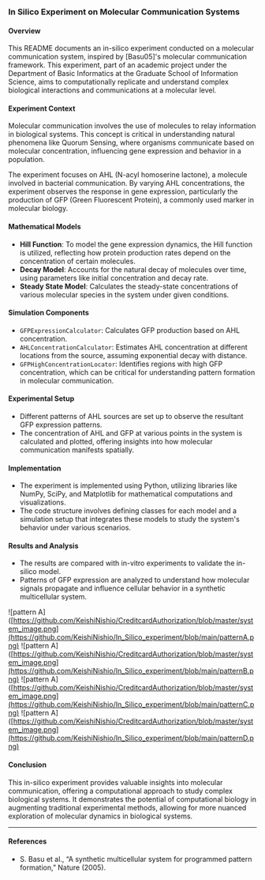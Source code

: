 ### In Silico Experiment on Molecular Communication Systems

#### Overview
This README documents an in-silico experiment conducted on a molecular communication system, inspired by [Basu05]'s molecular communication framework. This experiment, part of an academic project under the Department of Basic Informatics at the Graduate School of Information Science, aims to computationally replicate and understand complex biological interactions and communications at a molecular level.

#### Experiment Context
Molecular communication involves the use of molecules to relay information in biological systems. This concept is critical in understanding natural phenomena like Quorum Sensing, where organisms communicate based on molecular concentration, influencing gene expression and behavior in a population.

The experiment focuses on AHL (N-acyl homoserine lactone), a molecule involved in bacterial communication. By varying AHL concentrations, the experiment observes the response in gene expression, particularly the production of GFP (Green Fluorescent Protein), a commonly used marker in molecular biology.

#### Mathematical Models
- **Hill Function**: To model the gene expression dynamics, the Hill function is utilized, reflecting how protein production rates depend on the concentration of certain molecules.
- **Decay Model**: Accounts for the natural decay of molecules over time, using parameters like initial concentration and decay rate.
- **Steady State Model**: Calculates the steady-state concentrations of various molecular species in the system under given conditions.

#### Simulation Components
- `GFPExpressionCalculator`: Calculates GFP production based on AHL concentration.
- `AHLConcentrationCalculator`: Estimates AHL concentration at different locations from the source, assuming exponential decay with distance.
- `GFPHighConcentrationLocator`: Identifies regions with high GFP concentration, which can be critical for understanding pattern formation in molecular communication.

#### Experimental Setup
- Different patterns of AHL sources are set up to observe the resultant GFP expression patterns.
- The concentration of AHL and GFP at various points in the system is calculated and plotted, offering insights into how molecular communication manifests spatially.

#### Implementation
- The experiment is implemented using Python, utilizing libraries like NumPy, SciPy, and Matplotlib for mathematical computations and visualizations.
- The code structure involves defining classes for each model and a simulation setup that integrates these models to study the system's behavior under various scenarios.

#### Results and Analysis
- The results are compared with in-vitro experiments to validate the in-silico model.
- Patterns of GFP expression are analyzed to understand how molecular signals propagate and influence cellular behavior in a synthetic multicellular system.

![pattern A]([https://github.com/KeishiNishio/CreditcardAuthorization/blob/master/system_image.png](https://github.com/KeishiNishio/In_Silico_experiment/blob/main/patternA.png)
![pattern A]([https://github.com/KeishiNishio/CreditcardAuthorization/blob/master/system_image.png](https://github.com/KeishiNishio/In_Silico_experiment/blob/main/patternB.png)
![pattern A]([https://github.com/KeishiNishio/CreditcardAuthorization/blob/master/system_image.png](https://github.com/KeishiNishio/In_Silico_experiment/blob/main/patternC.png)
![pattern A]([https://github.com/KeishiNishio/CreditcardAuthorization/blob/master/system_image.png](https://github.com/KeishiNishio/In_Silico_experiment/blob/main/patternD.png)


#### Conclusion
This in-silico experiment provides valuable insights into molecular communication, offering a computational approach to study complex biological systems. It demonstrates the potential of computational biology in augmenting traditional experimental methods, allowing for more nuanced exploration of molecular dynamics in biological systems.

---

#### References
- S. Basu et al., “A synthetic multicellular system for programmed pattern formation,” Nature (2005).
